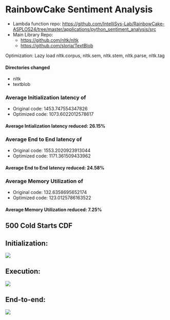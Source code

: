 # RainbowCake Sentiment Analysis
- Lambda function repo: https://github.com/IntelliSys-Lab/RainbowCake-ASPLOS24/tree/master/applications/python_sentiment_analysis/src
- Main Library Repo: 
    - https://github.com/nltk/nltk
    - https://github.com/sloria/TextBlob

Optimization: Lazy load nltk.corpus, nltk.sem, nltk.stem, nltk.parse, nltk.tag <br>
#### Directories changed
- nltk
- textblob

### Average Initialization latency of
- Original code: 1453.747554347826
- Optimized code: 1073.6022012578617

#### Average Intialization latency reduced: 26.15%

### Average End to End latency of
- Original code: 1553.2020923913044
- Optimized code: 1171.361509433962

#### Average End to End latency reduced: 24.58%

### Average Memory Utilization of
- Original code: 132.6358695652174
- Optimized code: 123.0125786163522

#### Average Memory Utilization reduced: 7.25%

## 500 Cold Starts CDF
## Initialization:
![](init.png)

## Execution:
![](exec.png)

## End-to-end:
![](e2e.png)